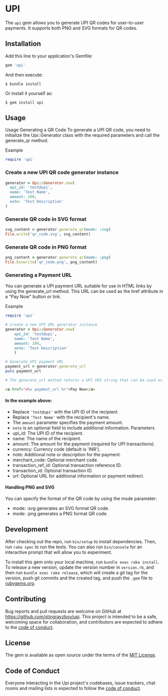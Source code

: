 # UPI

The `upi` gem allows you to generate UPI QR codes for user-to-user payments. It supports both PNG and SVG formats for QR codes.

## Installation

Add this line to your application's Gemfile:

```ruby
gem 'upi'
```

And then execute:

    $ bundle install

Or install it yourself as:

    $ gem install upi

## Usage

Usage
Generating a QR Code
To generate a UPI QR code, you need to initialize the Upi::Generator class with the required parameters and call the generate_qr method.

Example

```ruby
require 'upi'
```

### Create a new UPI QR code generator instance
```ruby
generator = Upi::Generator.new(
  upi_id: 'test@upi',
  name: 'Test Name',
  amount: 100,
  note: 'Test Description'
)

```

### Generate QR code in SVG format
```ruby
svg_content = generator.generate_qr(mode: :svg)
File.write('qr_code.svg', svg_content)
```

### Generate QR code in PNG format
```ruby
png_content = generator.generate_qr(mode: :png)
File.binwrite('qr_code.png', png_content)
```

### Generating a Payment URL
You can generate a UPI payment URL suitable for use in HTML links by using the generate_url method. This URL can be used as the href attribute in a "Pay Now" button or link.

Example
```ruby
require 'upi'

# Create a new UPI URL generator instance
generator = Upi::Generator.new(
    upi_id: 'test@upi',
    name: 'Test Name',
    amount: 100,
    note: 'Test Description'
    ) 

# Generate UPI payment URL
payment_url = generator.generate_url
puts payment_url

# The generate_url method returns a UPI URI string that can be used as a link in your HTML:
```

```html
<a href="<%= payment_url %>">Pay Now</a>
```

#### In the example above:

* Replace `'test@upi'` with the UPI ID of the recipient.
* Replace `'Test Name'` with the recipient's name.
* The `amount` parameter specifies the payment amount.
* `note` is an optional field to include additional information.
Parameters
* upi_id: The UPI ID of the recipient.
* name: The name of the recipient.
* amount: The amount for the payment (required for UPI transactions).
* currency: Currency code (default is 'INR').
* note: Additional note or description for the payment.
* merchant_code: Optional merchant code.
* transaction_ref_id: Optional transaction reference ID.
* transaction_id: Optional transaction ID.
* url: Optional URL for additional information or payment redirect.

#### Handling PNG and SVG
You can specify the format of the QR code by using the mode parameter:

* mode: :svg generates an SVG format QR code.
* mode: :png generates a PNG format QR code.

## Development

After checking out the repo, run `bin/setup` to install dependencies. Then, run `rake spec` to run the tests. You can also run `bin/console` for an interactive prompt that will allow you to experiment.

To install this gem onto your local machine, run `bundle exec rake install`. To release a new version, update the version number in `version.rb`, and then run `bundle exec rake release`, which will create a git tag for the version, push git commits and the created tag, and push the `.gem` file to [rubygems.org](https://rubygems.org).

## Contributing

Bug reports and pull requests are welcome on GitHub at https://github.com/stingrayzboy/upi. This project is intended to be a safe, welcoming space for collaboration, and contributors are expected to adhere to the [code of conduct](https://github.com/[USERNAME]/upi/blob/master/CODE_OF_CONDUCT.md).

## License

The gem is available as open source under the terms of the [MIT License](https://opensource.org/licenses/MIT).

## Code of Conduct

Everyone interacting in the Upi project's codebases, issue trackers, chat rooms and mailing lists is expected to follow the [code of conduct](https://github.com/[USERNAME]/upi/blob/master/CODE_OF_CONDUCT.md).
